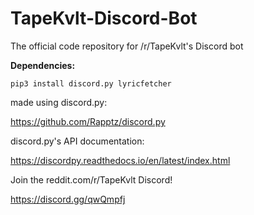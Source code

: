 # TapeKvlt-Discord-Bot
The official code repository for /r/TapeKvlt's Discord bot

**Dependencies:**

`pip3 install discord.py lyricfetcher`

made using discord.py:

https://github.com/Rapptz/discord.py

discord.py's API documentation:

https://discordpy.readthedocs.io/en/latest/index.html

Join the reddit.com/r/TapeKvlt Discord!

https://discord.gg/qwQmpfj
